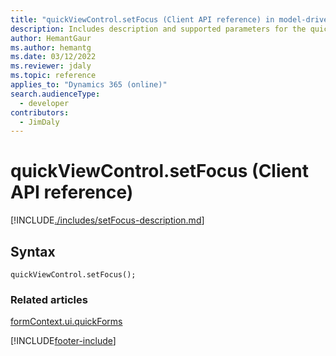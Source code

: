 ```yaml
---
title: "quickViewControl.setFocus (Client API reference) in model-driven apps"
description: Includes description and supported parameters for the quickViewControl.setFocus method.
author: HemantGaur
ms.author: hemantg
ms.date: 03/12/2022
ms.reviewer: jdaly
ms.topic: reference
applies_to: "Dynamics 365 (online)"
search.audienceType: 
  - developer
contributors:
  - JimDaly
---
```

# quickViewControl.setFocus (Client API reference)

[!INCLUDE[./includes/setFocus-description.md](./includes/setFocus-description.md)]

## Syntax

`quickViewControl.setFocus();`

### Related articles

[formContext.ui.quickForms](../formContext-ui-quickForms.md)

[!INCLUDE[footer-include](../../../../../includes/footer-banner.md)]
